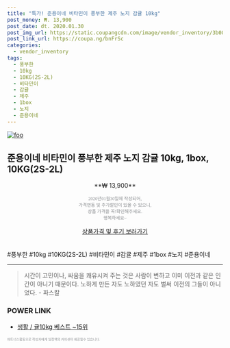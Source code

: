 ```yaml
--- 
title: "특가! 준용이네 비타민이 풍부한 제주 노지 감귤 10kg" 
post_money: ₩. 13,900 
post_date: dt. 2020.01.30 
post_img_url: https://static.coupangcdn.com/image/vendor_inventory/3b08/1d61cdffa94e31fd359b3dcb9a7925d4ed74906bda279b5bf8b142735b26.jpg 
post_link_url: https://coupa.ng/bnFrSc 
categories: 
  - vendor_inventory 
tags: 
  - 풍부한 
  - 10kg 
  - 10KG(2S-2L) 
  - 비타민이 
  - 감귤 
  - 제주 
  - 1box 
  - 노지 
  - 준용이네 
--- 
```

[![foo](https://static.coupangcdn.com/image/vendor_inventory/3b08/1d61cdffa94e31fd359b3dcb9a7925d4ed74906bda279b5bf8b142735b26.jpg)](https://coupa.ng/bnFrSc) 

## 준용이네 비타민이 풍부한 제주 노지 감귤 10kg, 1box, 10KG(2S-2L) 
<p style="text-align: center;">**₩ 13,900**</p> 
<p style="text-align: center;"><span style="color: #898c8f; font-family: Georgia,Times,serif; font-size: 0.75em;">2020년01월30일에 작성되어, <br>가격변동 및 추가할인이 있을 수 있으니,<br> 상품 가격을 꼭!확인해주세요.<br>행복하세요~</span> 
</p>	 
<div markdown="0" style="text-align: center;"><a href="https://coupa.ng/bnFrSc" class="btn btn--success">상품가격 및 후기 보러가기</a></div> 
<br><br> 
  #풍부한 #10kg #10KG(2S-2L) #비타민이 #감귤 #제주 #1box #노지 #준용이네 
<hr> 

> 시간이 고민이나, 싸움을 쾌유시켜 주는 것은 사람이 변하고 이미 이전과 같은 인간이 아니기 때문이다. 노하게 만든 자도 노하였던 자도 벌써 이전의 그들이 아니었다. - 파스칼 


### POWER LINK

* <a href="https://blog.naver.com/santokki14/221789615450" target="_blank">생활 / 귤10kg 베스트 ~15위</a>

<span style="color: #898c8f; font-family: Georgia,Times,serif; font-size: 0.55em;">파트너스활동으로 작성자에게 일정액의 커미션이 제공될수 있습니다.</span> 
